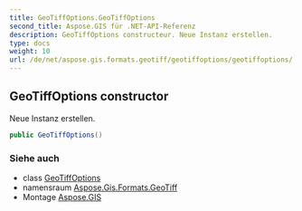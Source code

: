```yaml
---
title: GeoTiffOptions.GeoTiffOptions
second_title: Aspose.GIS für .NET-API-Referenz
description: GeoTiffOptions constructeur. Neue Instanz erstellen.
type: docs
weight: 10
url: /de/net/aspose.gis.formats.geotiff/geotiffoptions/geotiffoptions/
---
```

## GeoTiffOptions constructor

Neue Instanz erstellen.

```csharp
public GeoTiffOptions()
```

### Siehe auch

* class [GeoTiffOptions](../)
* namensraum [Aspose.Gis.Formats.GeoTiff](../../geotiffoptions/)
* Montage [Aspose.GIS](../../../)


